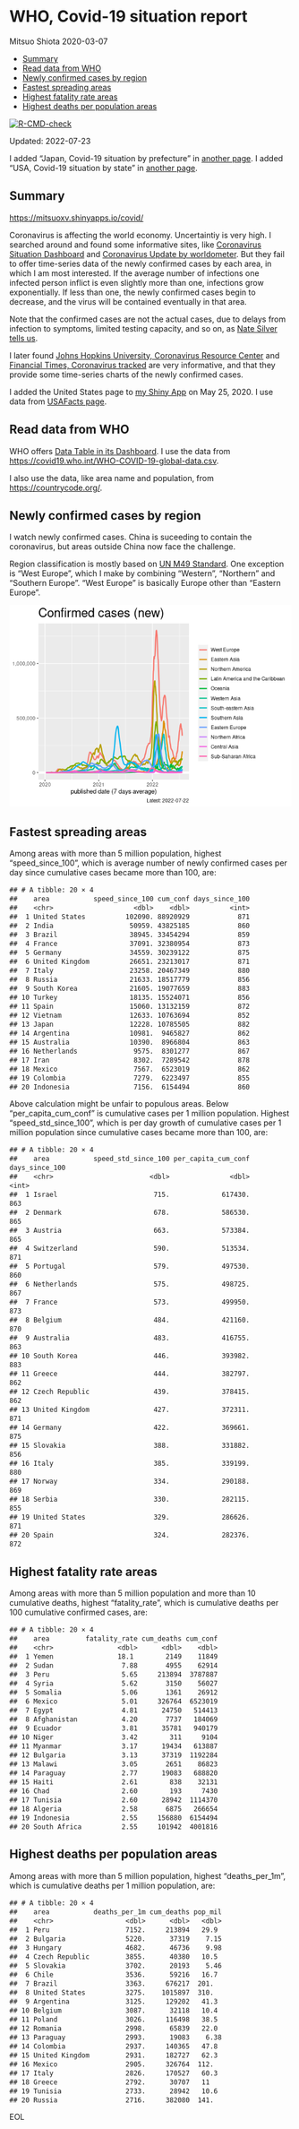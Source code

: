 WHO, Covid-19 situation report
================
Mitsuo Shiota
2020-03-07

-   [Summary](#summary)
-   [Read data from WHO](#read-data-from-who)
-   [Newly confirmed cases by region](#newly-confirmed-cases-by-region)
-   [Fastest spreading areas](#fastest-spreading-areas)
-   [Highest fatality rate areas](#highest-fatality-rate-areas)
-   [Highest deaths per population
    areas](#highest-deaths-per-population-areas)

<!-- badges: start -->

[![R-CMD-check](https://github.com/mitsuoxv/covid/actions/workflows/R-CMD-check.yaml/badge.svg)](https://github.com/mitsuoxv/covid/actions/workflows/R-CMD-check.yaml)
<!-- badges: end -->

Updated: 2022-07-23

I added “Japan, Covid-19 situation by prefecture” in [another
page](Japan.md). I added “USA, Covid-19 situation by state” in [another
page](USA.md).

## Summary

<https://mitsuoxv.shinyapps.io/covid/>

Coronavirus is affecting the world economy. Uncertaintiy is very high. I
searched around and found some informative sites, like [Coronavirus
Situation
Dashboard](https://who.maps.arcgis.com/apps/opsdashboard/index.html#/c88e37cfc43b4ed3baf977d77e4a0667)
and [Coronavirus Update by
worldometer](https://www.worldometers.info/coronavirus/). But they fail
to offer time-series data of the newly confirmed cases by each area, in
which I am most interested. If the average number of infections one
infected person inflict is even slightly more than one, infections grow
exponentially. If less than one, the newly confirmed cases begin to
decrease, and the virus will be contained eventually in that area.

Note that the confirmed cases are not the actual cases, due to delays
from infection to symptoms, limited testing capacity, and so on, as
[Nate Silver tells
us](https://fivethirtyeight.com/features/coronavirus-case-counts-are-meaningless/).

I later found [Johns Hopkins University, Coronavirus Resource
Center](https://coronavirus.jhu.edu/) and [Financial Times, Coronavirus
tracked](https://www.ft.com/content/a26fbf7e-48f8-11ea-aeb3-955839e06441)
are very informative, and that they provide some time-series charts of
the newly confirmed cases.

I added the United States page to [my Shiny
App](https://mitsuoxv.shinyapps.io/covid/) on May 25, 2020. I use data
from [USAFacts
page](https://usafacts.org/visualizations/coronavirus-covid-19-spread-map/).

## Read data from WHO

WHO offers [Data Table in its Dashboard](https://covid19.who.int/table).
I use the data from
<https://covid19.who.int/WHO-COVID-19-global-data.csv>.

I also use the data, like area name and population, from
<https://countrycode.org/>.

## Newly confirmed cases by region

I watch newly confirmed cases. China is suceeding to contain the
coronavirus, but areas outside China now face the challenge.

Region classification is mostly based on [UN M49
Standard](https://unstats.un.org/unsd/methodology/m49/). One exception
is “West Europe”, which I make by combining “Western”, “Northern” and
“Southern Europe”. “West Europe” is basically Europe other than “Eastern
Europe”.

![](README_files/figure-gfm/chart-1.png)<!-- -->

## Fastest spreading areas

Among areas with more than 5 million population, highest
“speed_since_100”, which is average number of newly confirmed cases per
day since cumulative cases became more than 100, are:

    ## # A tibble: 20 × 4
    ##    area           speed_since_100 cum_conf days_since_100
    ##    <chr>                    <dbl>    <dbl>          <int>
    ##  1 United States          102090. 88920929            871
    ##  2 India                   50959. 43825185            860
    ##  3 Brazil                  38945. 33454294            859
    ##  4 France                  37091. 32380954            873
    ##  5 Germany                 34559. 30239122            875
    ##  6 United Kingdom          26651. 23213017            871
    ##  7 Italy                   23258. 20467349            880
    ##  8 Russia                  21633. 18517779            856
    ##  9 South Korea             21605. 19077659            883
    ## 10 Turkey                  18135. 15524071            856
    ## 11 Spain                   15060. 13132159            872
    ## 12 Vietnam                 12633. 10763694            852
    ## 13 Japan                   12228. 10785505            882
    ## 14 Argentina               10981.  9465827            862
    ## 15 Australia               10390.  8966804            863
    ## 16 Netherlands              9575.  8301277            867
    ## 17 Iran                     8302.  7289542            878
    ## 18 Mexico                   7567.  6523019            862
    ## 19 Colombia                 7279.  6223497            855
    ## 20 Indonesia                7156.  6154494            860

Above calculation might be unfair to populous areas. Below
“per_capita_cum_conf” is cumulative cases per 1 million population.
Highest “speed_std_since_100”, which is per day growth of cumulative
cases per 1 million population since cumulative cases became more than
100, are:

    ## # A tibble: 20 × 4
    ##    area           speed_std_since_100 per_capita_cum_conf days_since_100
    ##    <chr>                        <dbl>               <dbl>          <int>
    ##  1 Israel                        715.             617430.            863
    ##  2 Denmark                       678.             586530.            865
    ##  3 Austria                       663.             573384.            865
    ##  4 Switzerland                   590.             513534.            871
    ##  5 Portugal                      579.             497530.            860
    ##  6 Netherlands                   575.             498725.            867
    ##  7 France                        573.             499950.            873
    ##  8 Belgium                       484.             421160.            870
    ##  9 Australia                     483.             416755.            863
    ## 10 South Korea                   446.             393982.            883
    ## 11 Greece                        444.             382797.            862
    ## 12 Czech Republic                439.             378415.            862
    ## 13 United Kingdom                427.             372311.            871
    ## 14 Germany                       422.             369661.            875
    ## 15 Slovakia                      388.             331882.            856
    ## 16 Italy                         385.             339199.            880
    ## 17 Norway                        334.             290188.            869
    ## 18 Serbia                        330.             282115.            855
    ## 19 United States                 329.             286626.            871
    ## 20 Spain                         324.             282376.            872

## Highest fatality rate areas

Among areas with more than 5 million population and more than 10
cumulative deaths, highest “fatality_rate”, which is cumulative deaths
per 100 cumulative confirmed cases, are:

    ## # A tibble: 20 × 4
    ##    area         fatality_rate cum_deaths cum_conf
    ##    <chr>                <dbl>      <dbl>    <dbl>
    ##  1 Yemen                18.1        2149    11849
    ##  2 Sudan                 7.88       4955    62914
    ##  3 Peru                  5.65     213894  3787887
    ##  4 Syria                 5.62       3150    56027
    ##  5 Somalia               5.06       1361    26912
    ##  6 Mexico                5.01     326764  6523019
    ##  7 Egypt                 4.81      24750   514413
    ##  8 Afghanistan           4.20       7737   184069
    ##  9 Ecuador               3.81      35781   940179
    ## 10 Niger                 3.42        311     9104
    ## 11 Myanmar               3.17      19434   613887
    ## 12 Bulgaria              3.13      37319  1192284
    ## 13 Malawi                3.05       2651    86823
    ## 14 Paraguay              2.77      19083   688820
    ## 15 Haiti                 2.61        838    32131
    ## 16 Chad                  2.60        193     7430
    ## 17 Tunisia               2.60      28942  1114370
    ## 18 Algeria               2.58       6875   266654
    ## 19 Indonesia             2.55     156880  6154494
    ## 20 South Africa          2.55     101942  4001816

## Highest deaths per population areas

Among areas with more than 5 million population, highest
“deaths_per_1m”, which is cumulative deaths per 1 million population,
are:

    ## # A tibble: 20 × 4
    ##    area           deaths_per_1m cum_deaths pop_mil
    ##    <chr>                  <dbl>      <dbl>   <dbl>
    ##  1 Peru                   7152.     213894   29.9 
    ##  2 Bulgaria               5220.      37319    7.15
    ##  3 Hungary                4682.      46736    9.98
    ##  4 Czech Republic         3855.      40380   10.5 
    ##  5 Slovakia               3702.      20193    5.46
    ##  6 Chile                  3536.      59216   16.7 
    ##  7 Brazil                 3363.     676217  201.  
    ##  8 United States          3275.    1015897  310.  
    ##  9 Argentina              3125.     129202   41.3 
    ## 10 Belgium                3087.      32118   10.4 
    ## 11 Poland                 3026.     116498   38.5 
    ## 12 Romania                2998.      65839   22.0 
    ## 13 Paraguay               2993.      19083    6.38
    ## 14 Colombia               2937.     140365   47.8 
    ## 15 United Kingdom         2931.     182727   62.3 
    ## 16 Mexico                 2905.     326764  112.  
    ## 17 Italy                  2826.     170527   60.3 
    ## 18 Greece                 2792.      30707   11   
    ## 19 Tunisia                2733.      28942   10.6 
    ## 20 Russia                 2716.     382080  141.

EOL
